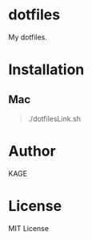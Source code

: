 # dotfiles
My dotfiles.

# Installation
## Mac
> ./dotfilesLink.sh

# Author
KAGE

# License
MIT License

